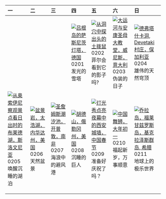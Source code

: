 | 一                                                                                                                                                                                                       | 二                                                                                                                                                                                       | 三                                                                                                                                                                                     | 四                                                                                                                                                                                            | 五                                                                                                                                                                                                              | 六                                                                                                                                                                                                | 日                                                                                                                                                                                                           |
|:--------------------------------------------------------------------------------------------------------------------------------------------------------------------------------------------------------|:----------------------------------------------------------------------------------------------------------------------------------------------------------------------------------------|:--------------------------------------------------------------------------------------------------------------------------------------------------------------------------------------|:---------------------------------------------------------------------------------------------------------------------------------------------------------------------------------------------|:---------------------------------------------------------------------------------------------------------------------------------------------------------------------------------------------------------------|:-------------------------------------------------------------------------------------------------------------------------------------------------------------------------------------------------|:------------------------------------------------------------------------------------------------------------------------------------------------------------------------------------------------------------|
|                                                                                                                                                                                                         |                                                                                                                                                                                         |                                                                                                                                                                                       | [![](https://www.bing.com/th?id=OHR.HalbinselJasmund_ZH-CN2110869056_320x240.jpg '吕根岛的萨斯尼茨灯塔，德国')](https://www.bing.com/th?id=OHR.HalbinselJasmund_ZH-CN2110869056_UHD.jpg)<br>0201<br>发光的雪塔 | [![](https://www.bing.com/th?id=OHR.AlpineMarmot_ZH-CN3818584615_320x240.jpg '从洞穴中探出头的土拨鼠')](https://www.bing.com/th?id=OHR.AlpineMarmot_ZH-CN3818584615_UHD.jpg)<br>0202<br>菲尔会看到它的影子吗?                       | [![](https://www.bing.com/th?id=OHR.VeniceCarnival_ZH-CN4965898587_320x240.jpg '大运河与安康圣母大教堂，威尼斯，意大利')](https://www.bing.com/th?id=OHR.VeniceCarnival_ZH-CN4965898587_UHD.jpg)<br>0203<br>伪装的日子   | [![](https://www.bing.com/th?id=OHR.DevetashkaCave_ZH-CN5186222166_320x240.jpg '德弗塔什卡洞, Devetaki村庄，保加利亚')](https://www.bing.com/th?id=OHR.DevetashkaCave_ZH-CN5186222166_UHD.jpg)<br>0204<br>雄伟的天然穹顶        |
| [![](https://www.bing.com/th?id=OHR.LakeBledSunrise_ZH-CN5580697031_320x240.jpg '从奥索伊尼察观景点看日出时的布莱德湖，斯洛文尼亚')](https://www.bing.com/th?id=OHR.LakeBledSunrise_ZH-CN5580697031_UHD.jpg)<br>0205<br>唤醒沉睡的湖泊 | [![](https://www.bing.com/th?id=OHR.LakeTahoeRock_ZH-CN5770740919_320x240.jpg '盆景岩，太浩湖，内华达州，美国')](https://www.bing.com/th?id=OHR.LakeTahoeRock_ZH-CN5770740919_UHD.jpg)<br>0206<br>天然盆景 | [![](https://www.bing.com/th?id=OHR.StJamesPool_ZH-CN5930624359_320x240.jpg '圣詹姆斯潮汐池，开普敦，南非')](https://www.bing.com/th?id=OHR.StJamesPool_ZH-CN5930624359_UHD.jpg)<br>0207<br>海浪中的避风港 | [![](https://www.bing.com/th?id=OHR.MtHoodOregon_ZH-CN6068357532_320x240.jpg '胡德山，俄勒冈州，美国')](https://www.bing.com/th?id=OHR.MtHoodOregon_ZH-CN6068357532_UHD.jpg)<br>0208<br>沉睡的巨人           | [![](https://www.bing.com/th?id=OHR.ChineseNewYearEve2024_ZH-CN7153418405_320x240.jpg '灯光秀点亮夜幕中的西安城墙，中国春节')](https://www.bing.com/th?id=OHR.ChineseNewYearEve2024_ZH-CN7153418405_UHD.jpg)<br>0209<br>准备好庆祝了吗？ | [![](https://www.bing.com/th?id=OHR.SpringFestival2024_ZH-CN7514007541_320x240.jpg '中国舞狮，大年初一')](https://www.bing.com/th?id=OHR.SpringFestival2024_ZH-CN7514007541_UHD.jpg)<br>0210<br>福起新岁，万事顺意 | [![](https://www.bing.com/th?id=OHR.FolegandrosGreece_ZH-CN7803666477_320x240.jpg '乔拉岛，福莱甘兹罗斯岛，基克拉泽斯群岛, 希腊')](https://www.bing.com/th?id=OHR.FolegandrosGreece_ZH-CN7803666477_UHD.jpg)<br>0211<br>地球上的极乐世界 |
|                                                                                                                                                                                                         |                                                                                                                                                                                         |                                                                                                                                                                                       |                                                                                                                                                                                              |                                                                                                                                                                                                                |                                                                                                                                                                                                  |                                                                                                                                                                                                             |
|                                                                                                                                                                                                         |                                                                                                                                                                                         |                                                                                                                                                                                       |                                                                                                                                                                                              |                                                                                                                                                                                                                |                                                                                                                                                                                                  |                                                                                                                                                                                                             |
|                                                                                                                                                                                                         |                                                                                                                                                                                         |                                                                                                                                                                                       |                                                                                                                                                                                              |                                                                                                                                                                                                                |                                                                                                                                                                                                  |                                                                                                                                                                                                             |